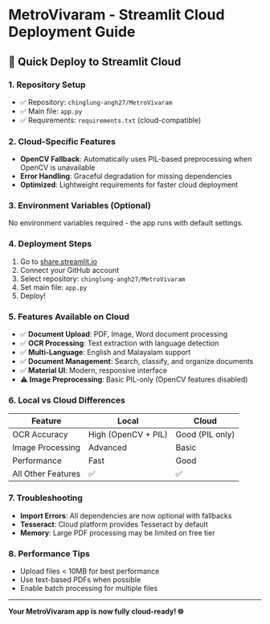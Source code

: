 # MetroVivaram - Streamlit Cloud Deployment Guide

## 🚀 Quick Deploy to Streamlit Cloud

### 1. Repository Setup
- ✅ Repository: `chinglung-angh27/MetroVivaram`
- ✅ Main file: `app.py`
- ✅ Requirements: `requirements.txt` (cloud-compatible)

### 2. Cloud-Specific Features
- **OpenCV Fallback**: Automatically uses PIL-based preprocessing when OpenCV is unavailable
- **Error Handling**: Graceful degradation for missing dependencies
- **Optimized**: Lightweight requirements for faster cloud deployment

### 3. Environment Variables (Optional)
No environment variables required - the app runs with default settings.

### 4. Deployment Steps
1. Go to [share.streamlit.io](https://share.streamlit.io)
2. Connect your GitHub account
3. Select repository: `chinglung-angh27/MetroVivaram`
4. Set main file: `app.py`
5. Deploy!

### 5. Features Available on Cloud
- ✅ **Document Upload**: PDF, Image, Word document processing
- ✅ **OCR Processing**: Text extraction with language detection
- ✅ **Multi-Language**: English and Malayalam support
- ✅ **Document Management**: Search, classify, and organize documents
- ✅ **Material UI**: Modern, responsive interface
- ⚠️ **Image Preprocessing**: Basic PIL-only (OpenCV features disabled)

### 6. Local vs Cloud Differences
| Feature | Local | Cloud |
|---------|-------|-------|
| OCR Accuracy | High (OpenCV + PIL) | Good (PIL only) |
| Image Processing | Advanced | Basic |
| Performance | Fast | Good |
| All Other Features | ✅ | ✅ |

### 7. Troubleshooting
- **Import Errors**: All dependencies are now optional with fallbacks
- **Tesseract**: Cloud platform provides Tesseract by default
- **Memory**: Large PDF processing may be limited on free tier

### 8. Performance Tips
- Upload files < 10MB for best performance
- Use text-based PDFs when possible
- Enable batch processing for multiple files

---

**Your MetroVivaram app is now fully cloud-ready! 🌐**